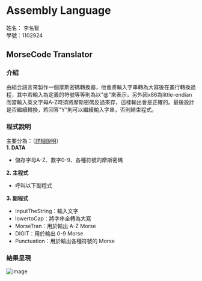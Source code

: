 # Assembly Language
姓名： 李名智  
學號：1102924  
## MorseCode Translator
### 介紹
由組合語言來製作一個摩斯密碼轉換器，他會將輸入字串轉為大寫後在進行轉換過程，其中若輸入為定義的符號等等則為以"@"來表示，另外因x86為little-endian而當輸入英文字母A-Z時須將摩斯密碼反過來存，這樣輸出會是正確的。最後設計是否繼續轉換，若回答"Y"則可以繼續輸入字串，否則結束程式。
### 程式說明
主要分為：（[詳細說明](https://github.com/MingChih123/AssemblyLanguage_MorseCode_Translator/blob/main/Morse%20Code%20Translator%E7%A8%8B%E5%BC%8F%E8%AA%AA%E6%98%8E.pdf)）  
**1. DATA**  
  - 儲存字母A-Z、數字0-9、各種符號的摩斯密碼


**2. 主程式**  
  - 呼叫以下副程式


**3. 副程式**  
  - InputTheString：輸入文字
  - lowertoCap：將字串全轉為大寫
  - MorseTran：用於輸出 A-Z Morse
  - DIGIT：用於輸出 0-9 Morse
  - Punctuation：用於輸出各種符號的 Morse  

### 結果呈現
![image](https://github.com/user-attachments/assets/89ef6033-f096-4547-a3f6-92565ab13547)
